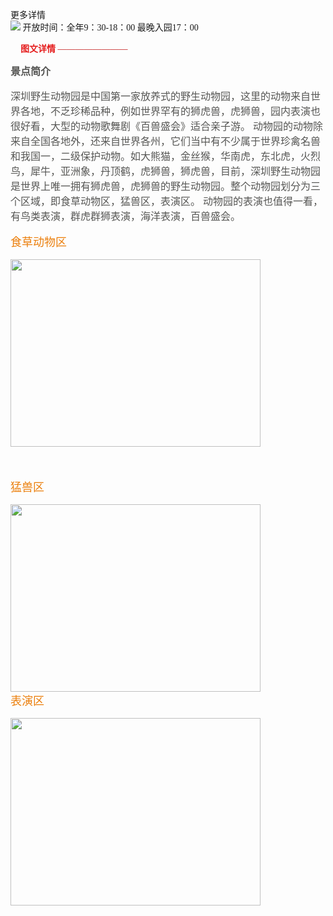 <font face="微软雅黑">更多详情<br>
<img src="/assets/sj.png" > 开放时间：全年9：30-18：00 最晚入园17：00



  <font color="#e51d1d"  ><img src="/assets/twxq.png" width=16px height=16px face="微软雅黑粗体">**图文详情**</font>
  <font color="#c01111">————————


<font color="#565654" size="3">**景点简介**


<font face="微软雅黑">深圳野生动物园是中国第一家放养式的野生动物园，这里的动物来自世界各地，不乏珍稀品种，例如世界罕有的狮虎兽，虎狮兽，园内表演也很好看，大型的动物歌舞剧《百兽盛会》适合亲子游。
动物园的动物除来自全国各地外，还来自世界各州，它们当中有不少属于世界珍禽名兽和我国一，二级保护动物。如大熊猫，金丝猴，华南虎，东北虎，火烈鸟，犀牛，亚洲象，丹顶鹤，虎狮兽，狮虎兽，目前，深圳野生动物园是世界上唯一拥有狮虎兽，虎狮兽的野生动物园。整个动物园划分为三个区域，即食草动物区，猛兽区，表演区。
动物园的表演也值得一看，有鸟类表演，群虎群狮表演，海洋表演，百兽盛会。




<font color="#eb7f0c" size='4'>食草动物区</font><br>


<img src="/assets/食草动物.jpg" width=400px height=300px><br>


<br>

<font color="#eb7f0c" size='4'>猛兽区</font><br>


<img src="/assets/猛兽区.jpg" width=400px height=300px><br>
<font color="#eb7f0c" size='4'>表演区</font><br>

<img src="/assets/表演区.jpg" width=400px height=300px>
